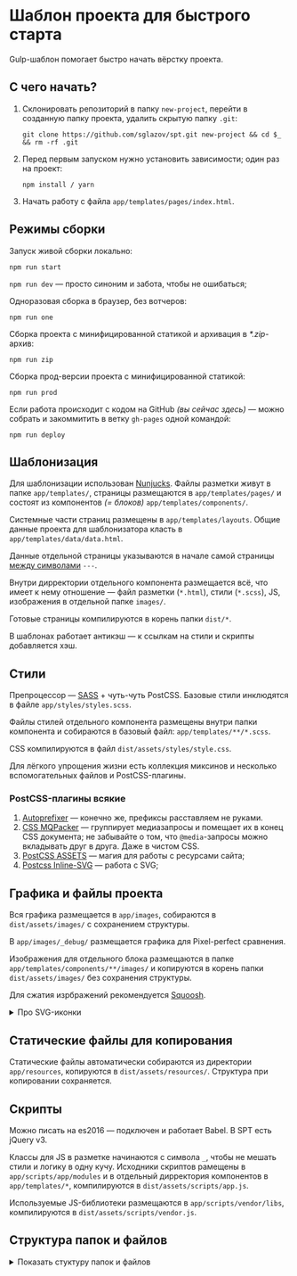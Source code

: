 # Шаблон проекта для быстрого старта
Gulp-шаблон помогает быстро начать вёрстку проекта.

## С чего начать?
1. Склонировать репозиторий в папку `new-project`, перейти в созданную папку проекта, удалить скрытую папку `.git`:
   ```console
   git clone https://github.com/sglazov/spt.git new-project && cd $_ && rm -rf .git
   ```

1. Перед первым запуском нужно установить зависимости; один раз на проект:
   ```console
   npm install / yarn
   ```

1. Начать работу с файла `app/templates/pages/index.html`.

## Режимы сборки
Запуск живой сборки локально:
```console
npm run start
```
`npm run dev` — просто синоним и забота, чтобы не ошибаться;

Одноразовая сборка в браузер, без вотчеров:
```console
npm run one
```

Сборка проекта с минифицированной статикой и архивация в _*.zip_-архив:
```console
npm run zip
```

Сборка прод-версии проекта с минифицированной статикой:
```console
npm run prod
```

Если работа происходит с кодом на GitHub _(вы сейчас здесь)_ — можно собрать и закоммитить в ветку `gh-pages` одной командой:
```console
npm run deploy
```

## Шаблонизация
Для шаблонизации использован [Nunjucks](https://www.npmjs.com/package/gulp-nunjucks-render). Файлы разметки живут в папке `app/templates/`, страницы размещаются в `app/templates/pages/` и состоят из компонентов _(= блоков)_ `app/templates/components/`.

Системные части страниц размещены в `app/templates/layouts`. Общие данные проекта для шаблонизатора класть в `app/templates/data/data.html`.

Данные отдельной страницы указываются в начале самой страницы [между символами](https://github.com/sglazov/spt/blob/master/app/templates/pages/index.html#L1-L6) `---`.

Внутри дирректории отдельного компонента размещается всё, что имеет к нему отношение — файл разметки (`*.html`), стили (`*.scss`), JS, изображения в отдельной папке `images/`.

Готовые страницы компилируются в корень папки `dist/*`.

В шаблонах работает антикэш — к ссылкам на стили и скрипты добавляется хэш.


## Стили
Препроцессор — [SASS](https://sass-scss.ru/) + чуть-чуть PostCSS. Базовые стили инклюдятся в файле `app/styles/styles.scss`.

Файлы стилей отдельного компонента размещены внутри папки компонента и собираются в базовый файл: `app/templates/**/*.scss`.

CSS компилируются в файл `dist/assets/styles/style.css`.

Для лёгкого упрощения жизни есть коллекция миксинов и несколько вспомогательных файлов и PostCSS-плагины.

### PostCSS-плагины всякие
1. [Autoprefixer](https://github.com/postcss/autoprefixer) — конечно же, префиксы расставляем не руками.
2. [CSS MQPacker](https://www.npmjs.com/package/css-mqpacker) — группирует медиазапросы и помещает их в конец CSS документа; не забывайте о том, что `@media`-запросы можно вкладывать друг в друга. Даже в чистом CSS.
3. [PostCSS ASSETS](https://github.com/assetsjs/postcss-assets) — магия для работы с ресурсами сайта;
4. [Postcss Inline-SVG](https://github.com/TrySound/postcss-inline-svg) — работа с SVG;


## Графика и файлы проекта
Вся графика размещается в `app/images`, собираются в `dist/assets/images/` с сохранением структуры.

В `app/images/_debug/` размещается графика для Pixel-perfect сравнения.

Изображения для отдельного блока размещаются в папке `app/templates/components/**/images/` и копируются в корень папки `dist/assets/images/` без сохранения структуры.

Для сжатия изрбражений рекомендуется [Squoosh](https://squoosh.app/).

<details>
  <summary>Про SVG-иконки</summary>

  ### SVG
  SVG-иконки собираются в папке и подпапках внутри `app/images/svg/` по смыслу:

  Для использования в CSS использовать [URL-encoder for SVG](https://yoksel.github.io/url-encoder/) от прекрасной @yoksel.

  И не забывать про [SVGOMG](https://jakearchibald.github.io/svgomg/).
</details>

## Статические файлы для копирования
Статические файлы автоматически собираются из директории `app/resources`, копируются в `dist/assets/resources/`. Структура при копировании сохраняется.


## Скрипты
Можно писать на es2016 — подключен и работает Babel. В SPT есть jQuery v3.

Классы для JS в разметке начинаются с символа `_`, чтобы не мешать стили и логику в одну кучу. Исходники скриптов рамещены в `app/scripts/app/modules` и в отдельный дирректория компонентов в `app/templates/*`, компилируются в `dist/assets/scripts/app.js`.

Используемые JS-библиотеки размещаются в `app/scripts/vendor/libs`, компилируются в `dist/assets/scripts/vendor.js`.

## Структура папок и файлов
<details>
  <summary>Показать стуктуру папок и файлов</summary>

```
├── design                            # Дизайн, макеты и всякое
├── app/                              # Исходники проекта
│   ├── images/                       # Изображения и графика
│   │   ├── _debug/                   # Картинки для отладки (Pixel-perfect)
│   │   ├── i/                        # Зоопарк для Favicons
│   │   └── svg/                      # SVG-иконки
│   ├── resources                     # Статические файлы для копирования в /dist
│   │   └── robots.txt                # Роботс для поисковых систем
│   ├── scripts/                      # Скрипты
│   │   ├── app/                      # базовые JS-файлы проекта
│   │   └── vendor/                   # JS-библиотеки
│   ├── styles/                       # Стили
│   │   ├── _debug/                   # Стили для отладки
│   │   │   ├── diagnostics.scss      # Быстрая диагностика
│   │   │   └── px2px.scss            # CSS-файл Pixel-perfect
│   │   ├── base/                     # Стандратные стили
│   │   │   ├── default.scss          # Базовые стили
│   │   │   ├── form.scss             # Формы и элементы
│   │   │   ├── links-and-btn.scss    # Ссылки и кнопки
│   │   │   ├── table.scss            # Таблицы
│   │   │   └── typo.scss             # Типографика
│   │   ├── helpers/                  # Помогаторы
│   │   │   ├── animations.scss       # CSS-анимации
│   │   │   ├── flexboxgrid.scss      # Flexbox Grid by https://github.com/kristoferjoseph/flexboxgrid
│   │   │   ├── mixins.scss           # SCSS-Миксины
│   │   │   └── normalize.scss        # Normalize.css
│   │   ├── libs/                     # CSS-библиотеки
│   │   ├── variables.scss            # SCSS-Переменные
│   │   └── style.scss                # Главный стилевой файл приложения
│   └── templates/                    # Шаблоны HTML-разметки страниц и блоков
│       ├── components/               # Компоненты и блоки
│       │   └── component/            # Отдельный компонент
│       │       ├── images/           # Изображения, используемые в этом компоненте
│       │       ├── template.html     # Разметка компонента
│       │       ├── style.sсss        # Стили компонента
│       │       └── script.js         # JS для компонента
│       ├── data/                     # Данные для шаблонизатора
│       ├── layouts/                  # Базовые блоки для общего шаблона
│       │   ├── layout.html           # Базовая разметка шаблона документа
│       │   ├── favicons.html         # Базовый джентльменский набор иконок всех пород и размеров
│       │   ├── svg.symbols.html      # SVG-символы
│       │   └── social.html           # Базовый джентльменский набор OpenGraph-тегов
│       └── pages/                    # Страницы приложения
│           └── index.html            # Стартовая страницы приложения
├── dist/                             # Сборка проекта (автогенерация)
│   ├── assets/                       # Подключаемые ресурсы
│   │   ├── images/                   # Изображения
│   │   ├── scripts/                  # Скрипты
│   │   └── styles/                   # Стили
│   ├── robots.txt                    # Файл для поисковых систем
│   └── index.html                    # Карта сайта с прогрессом работ
├── gulpfile.js/                      # Конфиг Gulp.js
│   ├── tasks/                        # Отдельные файлы с задачами
│   ├── utils/                        # Помогаторы
│   ├── paths.js                      # Пути к ресурсам проекта
│   └── index.js                      # Основные задачи
├── .editorconfig                     # Конфигурационный файл IDE
├── .gitignore                        # Список исключённых файлов из Git
├── browserslist                      # Список поддерживаемых браузеров для Автопрефиксера
├── package.json                      # Файл-конфиг сборщика: пакеты, скприты, выходные данные
├── sass-lint.yml                     # Конфиг SCSS-линтера
└── README.md                         # Документация проекта
```
</details>
